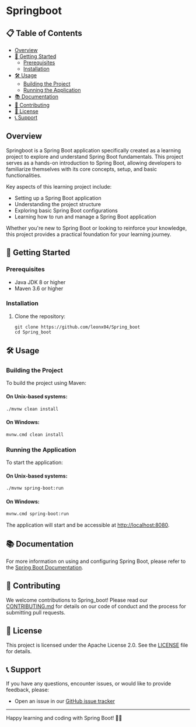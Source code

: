 # Springboot

## 📋 Table of Contents
- [Overview](#overview)
- [🚀 Getting Started](#-getting-started)
  - [Prerequisites](#prerequisites)
  - [Installation](#installation)
- [🛠 Usage](#-usage)
  - [Building the Project](#building-the-project)
  - [Running the Application](#running-the-application)
- [📚 Documentation](#-documentation)
- [🤝 Contributing](#-contributing)
- [📝 License](#-license)
- [📞 Support](#-support)

## Overview
Springboot is a Spring Boot application specifically created as a learning project to explore and understand Spring Boot fundamentals. This project serves as a hands-on introduction to Spring Boot, allowing developers to familiarize themselves with its core concepts, setup, and basic functionalities.

Key aspects of this learning project include:
- Setting up a Spring Boot application
- Understanding the project structure
- Exploring basic Spring Boot configurations
- Learning how to run and manage a Spring Boot application

Whether you're new to Spring Boot or looking to reinforce your knowledge, this project provides a practical foundation for your learning journey.

## 🚀 Getting Started

### Prerequisites
- Java JDK 8 or higher
- Maven 3.6 or higher

### Installation
1. Clone the repository:
   ```
   git clone https://github.com/leonx04/Spring_boot
   cd Spring_boot
   ```

## 🛠 Usage

### Building the Project
To build the project using Maven:

#### On Unix-based systems:
```bash
./mvnw clean install
```

#### On Windows:
```bash
mvnw.cmd clean install
```

### Running the Application
To start the application:

#### On Unix-based systems:
```bash
./mvnw spring-boot:run
```

#### On Windows:
```bash
mvnw.cmd spring-boot:run
```

The application will start and be accessible at [http://localhost:8080](http://localhost:8080).

## 📚 Documentation
For more information on using and configuring Spring Boot, please refer to the [Spring Boot Documentation](https://docs.spring.io/spring-boot/docs/current/reference/htmlsingle/).

## 🤝 Contributing
We welcome contributions to Spring_boot! Please read our [CONTRIBUTING.md](CONTRIBUTING.md) for details on our code of conduct and the process for submitting pull requests.

## 📝 License
This project is licensed under the Apache License 2.0. See the [LICENSE](LICENSE) file for details.

## 📞 Support
If you have any questions, encounter issues, or would like to provide feedback, please:
- Open an issue in our [GitHub issue tracker](https://github.com/leonx04/Spring_boot/issues)


---

Happy learning and coding with Spring Boot! 🌱🎉